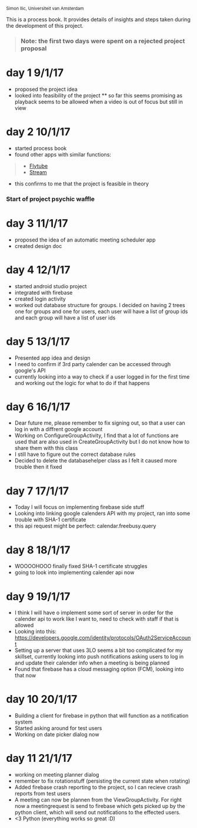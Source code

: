 <sub>Simon Ilic, Universiteit van Amsterdam</sub>

This is a process book. It provides details of insights and steps taken during the development of this project.

> ### Note: the first two days were spent on a rejected project proposal
# day 1 9/1/17
* proposed the project idea
* looked into feasibility of the project
** so far this seems promising as playback seems to be allowed when a video is out of focus but still in view
>
# day 2 10/1/17
* started process book
* found other apps with similar functions:
> * [Flytube](http://www.apkmirror.com/apk/flyperinc/flytube/flytube-1-01-rc4-release/flytube-1-01-rc4-android-apk-download/ "Flytube")
> * [Stream](https://play.google.com/store/apps/details?id=com.djit.apps.stream "Stream: player for youtube")
* this confirms to me that the project is feasible in theory

### Start of project psychic waffle

# day 3 11/1/17
* proposed the idea of an automatic meeting scheduler app
* created design doc

# day 4 12/1/17
* started android studio project
* integrated with firebase
* created login activity
* worked out database structure for groups. I decided on having 2 trees one for groups and one for users, each user will have a list of group ids and each group will have a list of user ids

# day 5 13/1/17
* Presented app idea and design
* I need to confirm if 3rd party calender can be accessed through google's API
* currently looking into a way to check if a user logged in for the first time and working out the logic for what to do if that happens

# day 6 16/1/17
* Dear future me, please remember to fix signing out, so that a user can log in with a diffrent google account
* Working on ConfigureGroupActivity, I find that a lot of functions are used that are also used in CreateGroupActivity but I do not know how to share them with this class
* I still have to figure out the correct database rules
* Decided to delete the databasehelper class as I felt it caused more trouble then it fixed

# day 7 17/1/17
* Today I will focus on implementing firebase side stuff
* Looking into linking google calenders API with my project, ran into some trouble with SHA-1 certificate
* this api request might be perfect: calendar.freebusy.query

# day 8 18/1/17
* WOOOOHOOO finally fixed SHA-1 certificate struggles
* going to look into implementing calender api now

# day 9 19/1/17
* I think I will have o implement some sort of server in order for the calender api to work like I want to, need to check with staff if that is allowed
* Looking into this: https://developers.google.com/identity/protocols/OAuth2ServiceAccount
* Setting up a server that uses 3LO seems a bit too complicated for my skillset, currently looking into push notifications asking users to log in and update their calender info when a meeting is being planned
* Found that firebase has a cloud messaging option (FCM), looking into that now

# day 10 20/1/17
* Building a client for firebase in python that will function as a notification system
* Started asking around for test users
* Working on date picker dialog now

# day 11 21/1/17
* working on meeting planner dialog
* remember to fix rotationstuff (persisting the current state when rotating)
* Added firebase crash reporting to the project, so I can recieve crash reports from test users
* A meeting can now be plannen from the ViewGroupActivity. For right now a meetingrequest is send to firebase which gets picked up by the python client, which will send out notifications to the effected users.
* <3 Python (everything works so great :D)